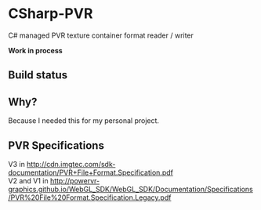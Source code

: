 # CSharp-PVR

C# managed PVR texture container format reader / writer

**Work in process**

## Build status

## Why?

Because I needed this for my personal project.

## PVR Specifications

V3 in http://cdn.imgtec.com/sdk-documentation/PVR+File+Format.Specification.pdf  
V2 and V1 in http://powervr-graphics.github.io/WebGL_SDK/WebGL_SDK/Documentation/Specifications/PVR%20File%20Format.Specification.Legacy.pdf